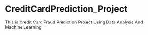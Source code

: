 # CreditCardPrediction_Project
This is Credit Card Fraud Prediction Project Using Data Analysis And Machine Learning
